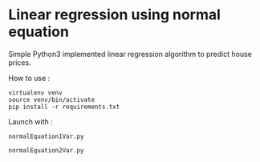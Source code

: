 <h1>Linear regression using normal equation</h1>

Simple Python3 implemented linear regression algorithm to predict house prices.

How to use :
```
virtualenv venv
source venv/bin/activate
pip install -r requirements.txt
```

Launch with :
```
normalEquation1Var.py

normalEquation2Var.py
```
